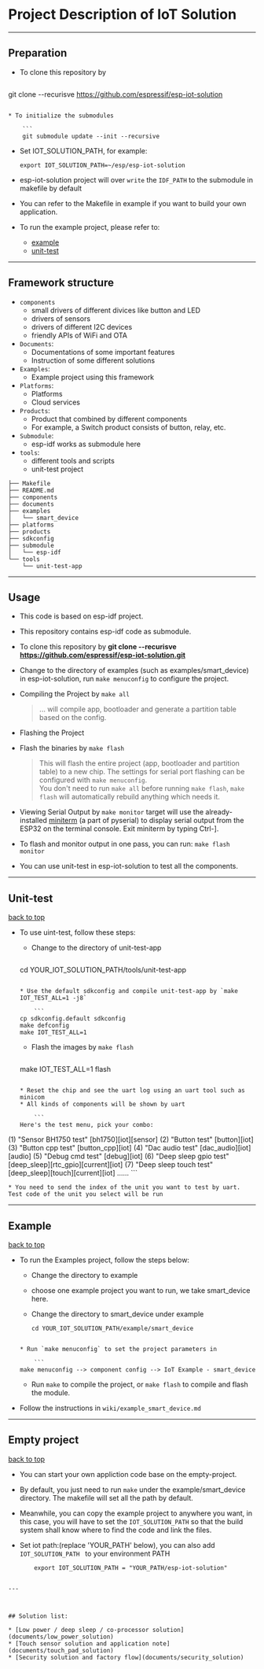 # Project Description of IoT Solution

---
## <h2 id="preparation">Preparation</h2>

* To clone this repository by 

    ```
git clone --recurisve https://github.com/espressif/esp-iot-solution
```

* To initialize the submodules

    ```
    git submodule update --init --recursive
```
* Set IOT_SOLUTION_PATH, for example:

    ```
    export IOT_SOLUTION_PATH=~/esp/esp-iot-solution
    ```
* esp-iot-solution project will over `write` the `IDF_PATH` to the submodule in makefile by default
* You can refer to the Makefile in example if you want to build your own application.
* To run the example project, please refer to:

    * [example](#example)
    * [unit-test](#unit-test)

---

## Framework structure
* `components`
    * small drivers of different divices like button and LED
    * drivers of sensors
    * drivers of different I2C devices
    * friendly APIs of WiFi and OTA
* `Documents`:
    * Documentations of some important features
    * Instruction of some different solutions
* `Examples`:
    * Example project using this framework
* `Platforms`:
    * Platforms
    * Cloud services 
* `Products`:
    * Product that combined by different components
    * For example, a Switch product consists of button, relay, etc.
* `Submodule`:
    * esp-idf works as submodule here
* `tools`:
    * different tools and scripts
    * unit-test project
    

```
├── Makefile
├── README.md
├── components
├── documents
├── examples
│   └── smart_device
├── platforms
├── products
├── sdkconfig
├── submodule
│   └── esp-idf
└── tools
    └── unit-test-app
```



---

## Usage
* This code is based on esp-idf project.
* This repository contains esp-idf code as submodule.
* To clone this repository by **git clone --recurisve https://github.com/espressif/esp-iot-solution.git**
* Change to the directory of examples (such as examples/smart_device) in esp-iot-solution, run `make menuconfig` to configure the project.
* Compiling the Project by `make all`

    > ... will compile app, bootloader and generate a partition table based on the config.

*  Flashing the Project
* Flash the binaries by `make flash`

    > This will flash the entire project (app, bootloader and partition table) to a new chip. The settings for serial port flashing can be configured with `make menuconfig`.    
    > You don't need to run `make all` before running `make flash`, `make flash` will automatically rebuild anything which needs it.

* Viewing Serial Output by `make monitor` target will use the already-installed [miniterm](http://pyserial.readthedocs.io/en/latest/tools.html#module-serial.tools.miniterm) (a part of pyserial) to display serial output from the ESP32 on the terminal console.
Exit miniterm by typing Ctrl-].
* To flash and monitor output in one pass, you can run: `make flash monitor`
* You can use unit-test in esp-iot-solution to test all the components.

--- 

## <h2 id="unit-test">Unit-test</h2>
[back to top](#preparation)

* To use uint-test, follow these steps:
	* Change to the directory of unit-test-app
	
	    ```
	cd YOUR_IOT_SOLUTION_PATH/tools/unit-test-app
	```
	
	* Use the default sdkconfig and compile unit-test-app by `make IOT_TEST_ALL=1 -j8`
	
	    ```
	cp sdkconfig.default sdkconfig
	make defconfig
	make IOT_TEST_ALL=1
	```
	
	* Flash the images by `make flash`
	
	    ```
	make IOT_TEST_ALL=1 flash
	```
	
	* Reset the chip and see the uart log using an uart tool such as minicom
	* All kinds of components will be shown by uart
	
	    ```
	Here's the test menu, pick your combo:
(1)     "Sensor BH1750 test" [bh1750][iot][sensor]
(2)     "Button test" [button][iot]
(3)     "Button cpp test" [button_cpp][iot]
(4)     "Dac audio test" [dac_audio][iot][audio]
(5)     "Debug cmd test" [debug][iot]
(6)     "Deep sleep gpio test" [deep_sleep][rtc_gpio][current][iot]
(7)     "Deep sleep touch test" [deep_sleep][touch][current][iot]
......
	```
	
	* You need to send the index of the unit you want to test by uart. Test code of the unit you select will be run


---

## <h2 id="example">Example</h2>
[back to top](#preparation)

* To run the Examples project, follow the steps below:
    * Change the directory to example 
    * choose one example project you want to run, we take smart_device here.
    * Change the directory to smart_device under example
        
        ```
        cd YOUR_IOT_SOLUTION_PATH/example/smart_device
    ```
       
    * Run `make menuconfig` to set the project parameters in 
    
        ```
    make menuconfig --> component config --> IoT Example - smart_device
    ```
    
    * Run `make` to compile the project, or `make flash` to compile and flash the module.
* Follow the instructions in `wiki/example_smart_device.md`

---

## <h2 id="empty_project">Empty project</h2>
[back to top](#preparation)

* You can start your own appliction code base on the empty-project.
* By default, you just need to run `make` under the example/smart_device directory. The makefile will set all the path by default.
* Meanwhile, you can copy the example project to anywhere you want, in this case, you will have to set the `IOT_SOLUTION_PATH` so that the build system shall know where to find the code and link the files.
* Set iot path:(replace 'YOUR_PATH' below), you can also add `IOT_SOLUTION_PATH ` to your environment PATH 
        
    ```
        export IOT_SOLUTION_PATH = "YOUR_PATH/esp-iot-solution"
```

---



## Solution list:

* [Low power / deep sleep / co-processor solution](documents/low_power_solution)
* [Touch sensor solution and application note](documents/touch_pad_solution)
* [Security solution and factory flow](documents/security_solution)


